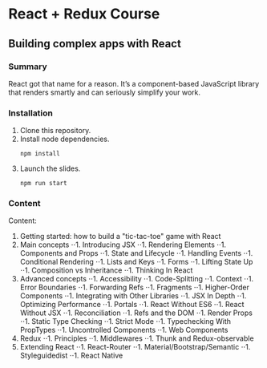 # React + Redux Course
## Building complex apps with React

### Summary
React got that name for a reason. It’s a component-based JavaScript library that renders smartly and can seriously simplify your work.

### Installation
1. Clone this repository.
1. Install node dependencies.
	```shell
    npm install
    ```
1. Launch the slides.
	```shell
    npm run start
	```
	
### Content

Content:
1. Getting started: how to build a "tic-tac-toe" game with React
1. Main concepts
⋅⋅1. Introducing JSX
⋅⋅1. Rendering Elements
⋅⋅1. Components and Props 
⋅⋅1. State and Lifecycle
⋅⋅1. Handling Events
⋅⋅1. Conditional Rendering
⋅⋅1. Lists and Keys
⋅⋅1. Forms
⋅⋅1. Lifting State Up
⋅⋅1. Composition vs Inheritance
⋅⋅1. Thinking In React
1. Advanced concepts
⋅⋅1. Accessibility
⋅⋅1. Code-Splitting
⋅⋅1. Context
⋅⋅1. Error Boundaries
⋅⋅1. Forwarding Refs
⋅⋅1. Fragments
⋅⋅1. Higher-Order Components
⋅⋅1. Integrating with Other Libraries
⋅⋅1. JSX In Depth
⋅⋅1. Optimizing Performance
⋅⋅1. Portals
⋅⋅1. React Without ES6
⋅⋅1. React Without JSX
⋅⋅1. Reconciliation
⋅⋅1. Refs and the DOM
⋅⋅1. Render Props
⋅⋅1. Static Type Checking
⋅⋅1. Strict Mode
⋅⋅1. Typechecking With PropTypes
⋅⋅1. Uncontrolled Components
⋅⋅1. Web Components
1. Redux
⋅⋅1. Principles
⋅⋅1. Middlewares
⋅⋅1. Thunk and Redux-observable
1. Extending React
⋅⋅1. React-Router
⋅⋅1. Material/Bootstrap/Semantic
⋅⋅1. Styleguidedist
⋅⋅1. React Native
	
	
